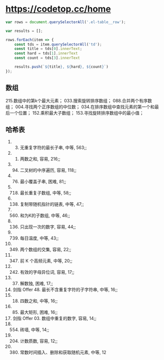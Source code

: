 # https://codetop.cc/home

```javascript
var rows = document.querySelectorAll('.el-table__row');

var results = [];

rows.forEach(item => {
	const tds = item.querySelectorAll('td');
	const title = tds[0].innerText;
	const hard = tds[1].innerText
	const count = tds[3].innerText

	results.push(`${title}, ${hard}, ${count}`)
});
```

## 数组

215.数组中的第k个最大元素；
033.搜索旋转排序数组；
088.合并两个有序数组；
004.寻找两个正序数组的中位数；
034.在排序数组中查找元素的第一个和最后一个位置；
152.乘积最大子数组；
153.寻找旋转排序数组中的最小值；


## 哈希表

1. 3. 无重复字符的最长子串, 中等, 563;;
2. 1. 两数之和, 容易, 216;;
2. 94. 二叉树的中序遍历, 容易, 118;;
3. 76. 最小覆盖子串, 困难, 81;;
4. 718. 最长重复子数组, 中等, 58;;
5. 138. 复制带随机指针的链表, 中等, 47;;
6. 560. 和为K的子数组, 中等, 46;;
7. 136. 只出现一次的数字, 容易, 44;;
8. 739. 每日温度, 中等, 43;;
9. 349. 两个数组的交集, 容易, 22;;
10. 347. 前 K 个高频元素, 中等, 20;;
11. 242. 有效的字母异位词, 容易, 17;;
12. 37. 解数独, 困难, 17;;
13. 剑指 Offer 48. 最长不含重复字符的子字符串, 中等, 16;;
14. 18. 四数之和, 中等, 16;;
15. 85. 最大矩形, 困难, 16;;
16. 剑指 Offer 03. 数组中重复的数字, 容易, 14;;
17. 554. 砖墙, 中等, 14;;
18. 204. 计数质数, 容易, 12;;
19. 380. 常数时间插入、删除和获取随机元素, 中等, 12



